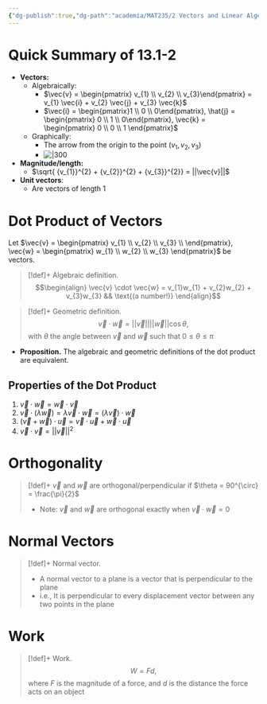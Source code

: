 ```yaml
---
{"dg-publish":true,"dg-path":"academia/MAT235/2 Vectors and Linear Algebra/Dot Product.md","permalink":"/academia/mat-235/2-vectors-and-linear-algebra/dot-product/","tags":["#lecture","#note","math","university"],"created":"2024-09-30T14:11:21.700-07:00","updated":"2024-11-29T19:05:57.228-08:00"}
---
```



# Quick Summary of 13.1-2

- **Vectors:**
    - Algebraically:
        - $\vec{v} = \begin{pmatrix} v_{1} \\ v_{2} \\ v_{3}\end{pmatrix} = v_{1} \vec{i} + v_{2} \vec{j} + v_{3} \vec{k}$
        - $\vec{i} = \begin{pmatrix}1 \\ 0 \\ 0\end{pmatrix}, \hat{j} = \begin{pmatrix} 0 \\ 1 \\ 0\end{pmatrix}, \vec{k} = \begin{pmatrix} 0 \\ 0 \\ 1 \end{pmatrix}$
    - Graphically:
        - The arrow from the origin to the point $\left( v_{1}, v_{2}, v_{3} \right)$
        - ![|300](https://i.imgur.com/LNZQX54.png)
- **Magnitude/length:**
    - $\sqrt{ {v_{1}}^{2} + {v_{2}}^{2} + {v_{3}}^{2}} = ||\vec{v}||$
- **Unit vectors**:
    - Are vectors of length 1

# Dot Product of Vectors

Let $\vec{v} = \begin{pmatrix} v_{1} \\ v_{2} \\ v_{3} \\ \end{pmatrix}, \vec{w} = \begin{pmatrix} w_{1} \\ w_{2} \\ w_{3} \end{pmatrix}$ be vectors.

> [!def]+ Algebraic definition.
> $$\begin{align} \vec{v} \cdot \vec{w} = v_{1}w_{1} + v_{2}w_{2} + v_{3}w_{3} && \text{(a number!)} \end{align}$$

> [!def]+ Geometric definition.
> $$\vec{v} \cdot \vec{w} = ||\vec{v}|| ||\vec{w}|| \cos \theta,$$with $\theta$ the angle between $\vec{v}$ and $\vec{w}$ such that $0 \leq \theta \leq \pi$

- **Proposition.** The algebraic and geometric definitions of the dot product are equivalent.

## Properties of the Dot Product

1. $\vec{v} \cdot \vec{w} = \vec{w} \cdot \vec{v}$
2. $\vec{v} \cdot (\lambda \vec{w}) = \lambda \vec{v} \cdot \vec{w} = (\lambda \vec{v}) \cdot \vec{w}$
3. $(\vec{v} + \vec{w}) \cdot \vec{u} = \vec{v} \cdot \vec{u} + \vec{w} \cdot \vec{u}$
4. $\vec{v} \cdot \vec{v} = ||\vec{v}||^{2}$

# Orthogonality

> [!def]+ $\vec{v}$ and $\vec{w}$ are orthogonal/perpendicular if $\theta = 90^{\circ} = \frac{\pi}{2}$
>
> - Note: $\vec{v}$ and $\vec{w}$ are orthogonal exactly when $\vec{v} \cdot \vec{w} = 0$

# Normal Vectors

> [!def]+ Normal vector.
>
> - A normal vector to a plane is a vector that is perpendicular to the plane
> - i.e., It is perpendicular to every displacement vector between any two points in the plane

# Work

> [!def]+ Work.
> $$W = Fd,$$where $F$ is the magnitude of a force, and $d$ is the distance the force acts on an object
